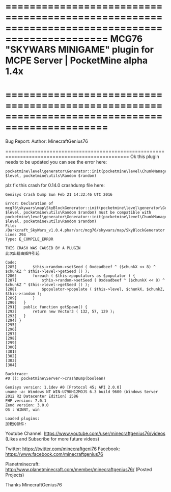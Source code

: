 
===============================================================================================
MCG76 "SKYWARS MINIGAME" plugin for MCPE Server | PocketMine alpha 1.4x
===============================================================================================

===============================================================================================
=
Bug Report:
Author: MinecraftGenius76 

================================================================================================
Ok this plugin needs to be updated you can see the error here:
```
pocketmine\level\generator\Generator::init(pocketmine\level\ChunkManager $level, pocketmine\utils\Random $random)
```

plz fix this crash for 0.14.0 crashdump file here:
```
Genisys Crash Dump Sun Feb 21 14:32:46 UTC 2016

Error: Declaration of mcg76\skywars\map\SkyBlockGenerator::init(pocketmine\level\generator\GenerationChunkManager $level, pocketmine\utils\Random $random) must be compatible with pocketmine\level\generator\Generator::init(pocketmine\level\ChunkManager $level, pocketmine\utils\Random $random)
File: /Darkcraft_SkyWars_v1.0.4.phar/src/mcg76/skywars/map/SkyBlockGenerator
Line: 294
Type: E_COMPILE_ERROR

THIS CRASH WAS CAUSED BY A PLUGIN
此次出错由插件引起

Code:
[285] 		$this->random->setSeed ( 0xdeadbeef ^ ($chunkX << 8) ^ $chunkZ ^ $this->level->getSeed () );
[286] 		foreach ( $this->populators as $populator ) {
[287] 			$this->random->setSeed ( 0xdeadbeef ^ ($chunkX << 8) ^ $chunkZ ^ $this->level->getSeed () );
[288] 			$populator->populate ( $this->level, $chunkX, $chunkZ, $this->random );
[289] 		}
[290] 	}
[291] 	public function getSpawn() {
[292] 		return new Vector3 ( 132, 57, 129 );
[293] 	}
[294] }
[295] 
[296] 
[297] 
[298] 
[299] 
[300] 
[301] 
[302] 
[303] 
[304] 

Backtrace:
#0 (): pocketmine\Server->crashDump(boolean)

Genisys version: 1.1dev #0 [Protocol 45; API 2.0.0]
uname -a: Windows NT WIN-U79KH12MOJS 6.3 build 9600 (Windows Server 2012 R2 Datacenter Edition) i586
PHP version: 7.0.1
Zend version: 3.0.0
OS : WINNT, win

Loaded plugins:
加载的插件:
```

Youtube Channel: https://www.youtube.com/user/minecraftgenius76/videos
(Likes and Subscribe for more future videos)

Twitter: https://twitter.com/minecraftgeni76
Facebook: https://www.facebook.com/minecraftgenius76

Planetminecraft: http://www.planetminecraft.com/member/minecraftgenius76/
(Posted Projects)

Thanks
MinecraftGenius76
